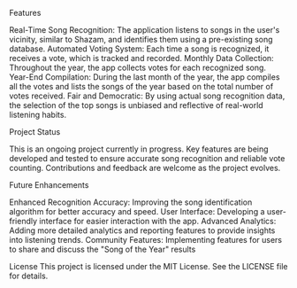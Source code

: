 Features

Real-Time Song Recognition: The application listens to songs in the user's vicinity, similar to Shazam, and identifies them using a pre-existing song database.
Automated Voting System: Each time a song is recognized, it receives a vote, which is tracked and recorded.
Monthly Data Collection: Throughout the year, the app collects votes for each recognized song.
Year-End Compilation: During the last month of the year, the app compiles all the votes and lists the songs of the year based on the total number of votes received.
Fair and Democratic: By using actual song recognition data, the selection of the top songs is unbiased and reflective of real-world listening habits.



Project Status

This is an ongoing project currently in progress. Key features are being developed and tested to ensure accurate song recognition and reliable vote counting. Contributions and feedback are welcome as the project evolves.

Future Enhancements

Enhanced Recognition Accuracy: Improving the song identification algorithm for better accuracy and speed.
User Interface: Developing a user-friendly interface for easier interaction with the app.
Advanced Analytics: Adding more detailed analytics and reporting features to provide insights into listening trends.
Community Features: Implementing features for users to share and discuss the "Song of the Year" results


License
This project is licensed under the MIT License. See the LICENSE file for details.
